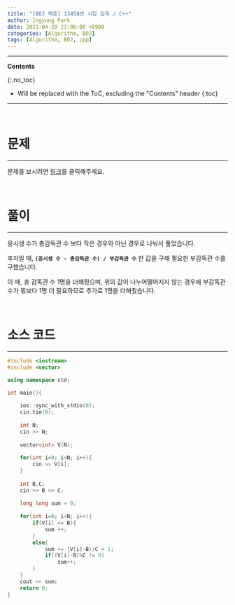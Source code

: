 ```yaml
---
title: "[BOJ 백준] 13458번 시험 감독 / C++"
author: Ingyung Park
date: 2021-04-20 23:00:00 +0900
categories: [Algorithm, BOJ]
tags: [Algorithm, BOJ, cpp]
---
```


---
**Contents**

{:.no_toc}

* Will be replaced with the ToC, excluding the "Contents" header
{:toc}
---

<br/>

# **문제**

---



문제를 보시려면 [링크](https://www.acmicpc.net/problem/13458)를 클릭해주세요. 

<br/>

# **풀이**

---

응시생 수가 총감독관 수 보다 작은 경우와 아닌 경우로 나눠서 풀었습니다.

후자일 때, **`(응시생 수 - 총감독관 수) / 부감독관 수`** 한 값을 구해 필요한 부감독관 수를 구했습니다.

이 때, 총 감독관 수 1명을 더해줬으며, 위의 값이 나누어떨어지지 않는 경우에 부감독관 수가 몫보다 1명 더 필요하므로 추가로 1명을 더해줬습니다.

<br/>

# **소스 코드**

---



```c++
#include <iostream>
#include <vector>

using namespace std;

int main(){
	
	ios::sync_with_stdio(0);
	cin.tie(0);
	
	int N;
	cin >> N;
	
	vector<int> V(N);
	
	for(int i=0; i<N; i++){
		cin >> V[i];
	}
	
	int B,C;
	cin >> B >> C;
	 
	long long sum = 0;
	
	for(int i=0; i<N; i++){
		if(V[i] <= B){
			sum ++; 
		}
		else{
			sum += (V[i]-B)/C + 1;
			if((V[i]-B)%C != 0)
				sum++;
		}	
	}
	cout << sum;
	return 0; 
}
```

<br/>

<br/>


